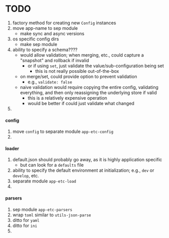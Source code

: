 TODO
====

1. factory method for creating new `Config` instances
2. move app-name to sep module
	-	make sync and async versions
3. os specific config dirs
	-	make sep module
4. ability to specify a schema????
	-	would allow validation; when merging, etc., could capture a "snapshot" and rollback if invalid
		-	or if using `set`, just validate the value/sub-configuration being set
			-	this is not really possible out-of-the-box
	-	on merge/set, could provide option to prevent validation
		-	e.g., `validate: false`
	- 	naive validation would require copying the entire config, validating everything, and then only reassigning the underlying store if valid
		-	this is a relatively expensive operation
		-	would be better if could just validate what changed
5. 


#### config

1. move `config` to separate module `app-etc-config`
2. 


#### loader

1. default.json should probably go away, as it is highly application specific
	-	but can look for a `defaults` file
2. ability to specify the default environment at initialization; e.g., `dev` or `develop`, etc.
3. separate module `app-etc-load`
4. 


#### parsers

1. sep module `app-etc-parsers`
2. wrap `toml` similar to `utils-json-parse`
3. ditto for `yaml`
4. ditto for `ini`
5. 
